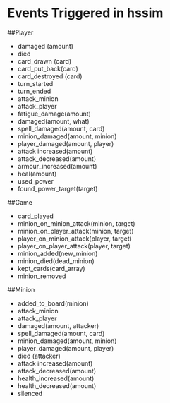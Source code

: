 Events Triggered in hssim
=========================

##Player
 * damaged (amount)
 * died
 * card_drawn (card)
 * card_put_back(card)
 * card_destroyed (card)
 * turn_started
 * turn_ended
 * attack_minion
 * attack_player
 * fatigue_damage(amount)
 * damaged(amount, what)
 * spell_damaged(amount, card)
 * minion_damaged(amount, minion)
 * player_damaged(amount, player)
 * attack increased(amount)
 * attack_decreased(amount)
 * armour_increased(amount)
 * heal(amount)
 * used_power
 * found_power_target(target)

##Game


 * card_played
 * minion_on_minion_attack(minion, target)
 * minion_on_player_attack(minion, target)
 * player_on_minion_attack(player, target)
 * player_on_player_attack(player, target)
 * minion_added(new_minion)
 * minion_died(dead_minion)
 * kept_cards(card_array)
 * minion_removed

##Minion
 * added_to_board(minion)
 * attack_minion
 * attack_player
 * damaged(amount, attacker)
 * spell_damaged(amount, card)
 * minion_damaged(amount, minion)
 * player_damaged(amount, player)
 * died (attacker)
 * attack increased(amount)
 * attack_decreased(amount)
 * health_increased(amount)
 * health_decreased(amount)
 * silenced